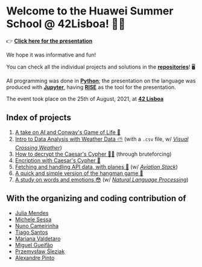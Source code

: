 # Welcome to the Huawei Summer School @ 42Lisboa! 👩‍💻

👉 [**Click here for the presentation**](https://colab.research.google.com/drive/14b_WjWSmX3uAogaXIBfXLOzsArJvJcnS)

We hope it was informative and fun! 

You can check all the individual projects and solutions in the [**repositories**](https://github.com/42Lisboa-Huawei/Huawei-SS-Projects)! 🖥 

All programming was done in [**Python**](https://www.python.org/); the presentation on the language was produced with [**Jupyter**](https://jupyter.org/), having [**RISE**](https://rise.readthedocs.io/en/stable/) as the tool for the presentation. 

The event took place on the 25th of August, 2021, at [**42 Lisboa**](https://42lisboa.com)

## Index of projects

1. [A take on AI and Conway's Game of Life 🦠](https://colab.research.google.com/drive/1JVJmleIJ1fmI68HQGGUdR-g7xGbrZGd-#scrollTo=IopPZh-CqLsS)
2. [Intro to Data Analysis with Weather Data ⛅️](https://colab.research.google.com/drive/1QNBgidsRvtekXWiPFXsROcS6ojPJfEZg?usp=sharing) (with a ``.csv`` file, w/ [*Visual Crossing Weather*](https://www.visualcrossing.com/))
3. [How to decrypt the Caesar's Cypher 🕵️‍♀️](https://colab.research.google.com/drive/1W9l-Pw6cMITW8DGuEVFd5wvZUFe6QQb6#scrollTo=csbDx_hhIbQQ) (through bruteforcing)
4. [Encription with Caesar's Cypher 🧮](https://colab.research.google.com/drive/1ZY-DNqn54atvTWdVMTUk9-GEoab50NQS) 
5. [Fetching and handling API data, with planes 🛫](https://colab.research.google.com/drive/1B33ZYsu-WInnvyMmKX8SFmNHKDXFUoZG#scrollTo=0OGS2lfd6U4c) (w/ [*Aviation Stack*](https://aviationstack.com/))
6. [A quick and simple version of the hangman game 🧩](https://colab.research.google.com/drive/1uwKD4b4rG1rqqNmIfYRI3L-nbyUCZlkn)
7. [A study on words and emotions 😳](https://colab.research.google.com/drive/15Xt_Aat7tKTKykTsoB9ezfqqc3w9mxSp) (w/ [*Natural Language Processing*](https://www.nltk.org/))

## With the organizing and coding contribution of 
- [Julia Mendes](https://github.com/juliamendesc)
- [Michele Sessa](https://github.com/mikysett)
- [Nuno Cameirinha](https://github.com/ncameiri)
- [Tiago Santos](https://github.com/Olbrien/)
- [Mariana Valdetaro](https://github.com/m4r11)
- [Miguel Gueifão](https://github.com/fletcher97)
- [Przemysław Śleziak](https://github.com/psleziak42)
- [Alexandre Pinto](https://github.com/protsaq)
